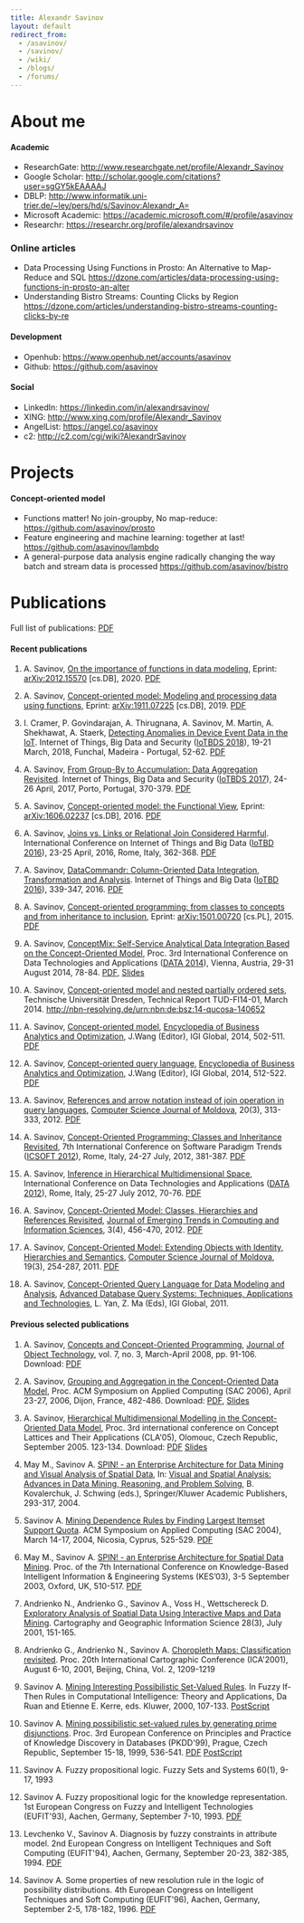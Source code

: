 ```yaml
---
title: Alexandr Savinov
layout: default
redirect_from:
  - /asavinov/
  - /savinov/
  - /wiki/
  - /blogs/
  - /forums/
---
```


# About me

#### Academic
* ResearchGate: <http://www.researchgate.net/profile/Alexandr_Savinov>
* Google Scholar: <http://scholar.google.com/citations?user=sgGY5kEAAAAJ>
* DBLP: <http://www.informatik.uni-trier.de/~ley/pers/hd/s/Savinov:Alexandr_A=>
* Microsoft Academic: <https://academic.microsoft.com/#/profile/asavinov>
* Researchr: <https://researchr.org/profile/alexandrsavinov>

### Online articles
* Data Processing Using Functions in Prosto: An Alternative to Map-Reduce and SQL <https://dzone.com/articles/data-processing-using-functions-in-prosto-an-alter>
* Understanding Bistro Streams: Counting Clicks by Region <https://dzone.com/articles/understanding-bistro-streams-counting-clicks-by-re>

#### Development
* Openhub: <https://www.openhub.net/accounts/asavinov>
* Github: <https://github.com/asavinov>

#### Social
* LinkedIn: <https://linkedin.com/in/alexandrsavinov/>
* XING: <http://www.xing.com/profile/Alexandr_Savinov>
* AngelList: <https://angel.co/asavinov>
* c2: <http://c2.com/cgi/wiki?AlexandrSavinov>

# Projects

#### Concept-oriented model
* Functions matter! No join-groupby, No map-reduce: <https://github.com/asavinov/prosto>
* Feature engineering and machine learning: together at last! <https://github.com/asavinov/lambdo>
* A general-purpose data analysis engine radically changing the way batch and stream data is processed <https://github.com/asavinov/bistro>

# Publications

Full list of publications: [PDF](savinov/publicat.pdf)

#### Recent publications

1. A. Savinov, [On the importance of functions in data modeling](https://www.researchgate.net/publication/348079767_On_the_importance_of_functions_in_data_modeling), Eprint: [arXiv:2012.15570](https://arxiv.org/abs/2012.15570) [cs.DB], 2020. [PDF](savinov/publicat/arxiv_2012_15570.pdf)

1. A. Savinov, [Concept-oriented model: Modeling and processing data using functions](https://www.researchgate.net/publication/337336089_Concept-oriented_model_Modeling_and_processing_data_using_functions), Eprint: [arXiv:1911.07225](https://arxiv.org/abs/1911.07225) [cs.DB], 2019. [PDF](savinov/publicat/arxiv_1911_07225.pdf)

1. I. Cramer, P. Govindarajan, A. Thirugnana, A. Savinov, M. Martin, A. Shekhawat, A. Staerk, [Detecting Anomalies in Device Event Data in the IoT](https://www.researchgate.net/publication/323971244_Detecting_Anomalies_in_Device_Event_Data_in_the_IoT). Internet of Things, Big Data and Security ([IoTBDS 2018](http://www.iotbds.org/)), 19-21 March, 2018, Funchal, Madeira - Portugal, 52-62. [PDF](savinov/publicat/IoTBDS_2018.pdf)

1. A. Savinov, [From Group-By to Accumulation: Data Aggregation Revisited](https://www.researchgate.net/publication/316551218_From_Group-by_to_Accumulation_Data_Aggregation_Revisited). Internet of Things, Big Data and Security ([IoTBDS 2017](http://www.iotbds.org/)), 24-26 April, 2017, Porto, Portugal, 370-379. [PDF](savinov/publicat/IoTBDS_2017_56_CR.pdf)

1. A. Savinov, [Concept-oriented model: the Functional View](https://www.researchgate.net/publication/303840097_Concept-Oriented_Model_the_Functional_View), Eprint: [arXiv:1606.02237](http://arxiv.org/abs/1606.02237) [cs.DB], 2016. [PDF](savinov/publicat/arxiv_1606_02237.pdf)

1. A. Savinov, [Joins vs. Links or Relational Join Considered Harmful](https://www.researchgate.net/publication/301764816_Joins_vs_Links_or_Relational_Join_Considered_Harmful). International Conference on Internet of Things and Big Data ([IoTBD 2016](http://www.iotbd.org/)), 23-25 April, 2016, Rome, Italy, 362-368. [PDF](savinov/publicat/iotbd-2016_2.pdf)

1. A. Savinov, [DataCommandr: Column-Oriented Data Integration, Transformation and Analysis](https://www.researchgate.net/publication/301764506_DataCommandr_Column-Oriented_Data_Integration_Transformation_and_Analysis). Internet of Things and Big Data ([IoTBD 2016](http://www.iotbd.org/)), 339-347, 2016. [PDF](savinov/publicat/iotbd-2016_1.pdf)

1. A. Savinov, [Concept-oriented programming: from classes to concepts and from inheritance to inclusion](https://www.researchgate.net/publication/270515285_Concept-oriented_programming_from_classes_to_concepts_and_from_inheritance_to_inclusion), Eprint: [arXiv:1501.00720](http://arxiv.org/abs/1501.00720) [cs.PL], 2015. [PDF](savinov/publicat/arxiv_1501_00720.pdf)

1. A. Savinov, [ConceptMix: Self-Service Analytical Data Integration Based on the Concept-Oriented Model](https://www.researchgate.net/publication/265301356_ConceptMix_Self-Service_Analytical_Data_Integration_based_on_the_Concept-Oriented_Model), Proc. 3rd International Conference on Data Technologies and Applications ([DATA 2014](http://www.dataconference.org/)), Vienna, Austria, 29-31 August 2014, 78-84. [PDF](savinov/publicat/data-2014.pdf), [Slides](savinov/publicat/data-2014-slides.pdf)

1. A. Savinov, [Concept-oriented model and nested partially ordered sets](https://www.researchgate.net/publication/263125225_Concept-oriented_model_and_nested_partially_ordered_sets), Technische Universität Dresden, Technical Report TUD-Fl14-01, March 2014. <http://nbn-resolving.de/urn:nbn:de:bsz:14-qucosa-140652>

1. A. Savinov, [Concept-oriented model](https://www.researchgate.net/publication/262378384_Concept-oriented_model), [Encyclopedia of Business Analytics and Optimization](http://www.igi-global.com/chapter/concept-oriented-model/107253), J.Wang (Editor), IGI Global, 2014, 502-511. [PDF](savinov/publicat/ebao-com-14.pdf)

1. A. Savinov, [Concept-oriented query language](https://www.researchgate.net/publication/262378402_Concept-oriented_query_language), [Encyclopedia of Business Analytics and Optimization](http://www.igi-global.com/chapter/concept-oriented-query-language/107254), J.Wang (Editor), IGI Global, 2014, 512-522. [PDF](savinov/publicat/ebao-coql-14.pdf)

1. A. Savinov, [References and arrow notation instead of join operation in query languages](https://www.researchgate.net/publication/237049504_References_and_arrow_notation_instead_of_join_operation_in_query_languages), [Computer Science Journal of Moldova](http://www.math.md/publications/csjm/issues/v20-n3/11121), 20(3), 313-333, 2012. [PDF](savinov/publicat/csjm_12.pdf)

1. A. Savinov, [Concept-Oriented Programming: Classes and Inheritance Revisited](https://www.researchgate.net/publication/265687261_Concept-Oriented_Programming_References_Classes_and_Inheritance_Revisited), 7th International Conference on Software Paradigm Trends ([ICSOFT 2012](http://www.icsoft.org/)), Rome, Italy, 24-27 July, 2012, 381-387. [PDF](savinov/publicat/icsoft-2012.pdf)

1. A. Savinov, [Inference in Hierarchical Multidimensional Space](https://www.researchgate.net/publication/237049548_Inference_in_hierarchical_multidimensional_space), International Conference on Data Technologies and Applications ([DATA 2012](http://www.dataconference.org/)), Rome, Italy, 25-27 July 2012, 70-76. [PDF](savinov/publicat/data-2012.pdf)

1. A. Savinov, [Concept-Oriented Model: Classes, Hierarchies and References Revisited](https://www.researchgate.net/publication/237049626_Concept-oriented_model_Classes_hierarchies_and_references_revisited), [Journal of Emerging Trends in Computing and Information Sciences](http://www.cisjournal.org/journalofcomputing/Download_April_pdf_1.aspx), 3(4), 456-470, 2012. [PDF](http://www.cisjournal.org/journalofcomputing/archive/vol3no4/vol3no4_1.pdf)

1. A. Savinov, [Concept-Oriented Model: Extending Objects with Identity, Hierarchies and Semantics](https://www.researchgate.net/publication/220491857_Concept-Oriented_Model_Extending_Objects_with_Identity_Hierarchies_and_Semantics), [Computer Science Journal of Moldova](http://www.math.md/publications/csjm/issues/v19-n3/11000), 19(3), 254-287, 2011. [PDF](savinov/publicat/csjm_11.pdf)

1. A. Savinov, [Concept-Oriented Query Language for Data Modeling and Analysis](https://www.researchgate.net/publication/237049705_Concept-oriented_query_language_for_data_modeling_and_analysis), [Advanced Database Query Systems: Techniques, Applications and Technologies](http://www.igi-global.com/bookstore/TitleDetails.aspx?TitleId=45955), L. Yan, Z. Ma (Eds), IGI Global, 2011.

#### Previous selected publications

1. A. Savinov, [Concepts and Concept-Oriented Programming](https://www.researchgate.net/publication/220299588_Concepts_and_Concept-Oriented_Programming), [Journal of Object Technology](http://www.jot.fm/issues/issue_2008_03/article2), vol. 7, no. 3, March-April 2008, pp. 91-106. Download: [PDF](http://www.jot.fm/issues/issue_2008_03/article2.pdf)

1. A. Savinov, [Grouping and Aggregation in the Concept-Oriented Data Model](https://www.researchgate.net/publication/221001467_Grouping_and_aggregation_in_the_concept-oriented_data_model), Proc. ACM Symposium on Applied Computing (SAC 2006), April 23-27, 2006, Dijon, France, 482-486. Download: [PDF](savinov/publicat/sac-06.pdf), [Slides](savinov/publicat/sac-06-slides.pdf)

1. A. Savinov, [Hierarchical Multidimensional Modelling in the Concept-Oriented Data Model](https://www.researchgate.net/publication/237051551_Hierarchical_multidimensional_modelling_in_the_concept-oriented_data_model), Proc. 3rd international conference on Concept Lattices and Their Applications (CLA'05), Olomouc, Czech Republic, September 2005. 123-134. Download: [PDF](savinov/publicat/cla%2705.pdf) [Slides](savinov/publicat/cla%2705-slides.pdf)

1. May M., Savinov A. [SPIN! - an Enterprise Architecture for Data Mining and Visual Analysis of Spatial Data](https://www.researchgate.net/publication/225656014_SPIN_-_an_enterprise_architecture_for_data_mining_and_visual_analysis_of_spatial_data), In: [Visual and Spatial Analysis: Advances in Data Mining, Reasoning, and Problem Solving](http://www.springer.com/gp/book/9781402029394), B. Kovalerchuk, J. Schwing (eds.), Springer/Kluwer Academic Publishers, 293-317, 2004.

1. Savinov A. [Mining Dependence Rules by Finding Largest Itemset Support Quota](https://www.researchgate.net/publication/220999981_Mining_dependence_rules_by_finding_largest_itemset_support_quota). ACM Symposium on Applied Computing (SAC 2004), March 14-17, 2004, Nicosia, Cyprus, 525-529. [PDF](savinov/publicat/sac-04.pdf) 

1. May M., Savinov A. [SPIN! - an Enterprise Architecture for Spatial Data Mining](https://www.researchgate.net/publication/221020381_SPIN_-_An_Enterprise_Architecture_for_Spatial_Data_Mining). Proc. of the 7th International Conference on Knowledge-Based Intelligent Information & Engineering Systems (KES’03), 3-5 September 2003, Oxford, UK, 510-517. [PDF](savinov/publicat/kes-03.pdf)

1. Andrienko N., Andrienko G., Savinov A., Voss H., Wettschereck D. [Exploratory Analysis of Spatial Data Using Interactive Maps and Data Mining](https://www.researchgate.net/publication/237051833_Exploratory_Analysis_of_Spatial_Data_Using_Interactive_Maps_and_Data_Mining). Cartography and Geographic Information Science 28(3), July 2001, 151-165.

1. Andrienko G., Andrienko N., Savinov A. [Choropleth Maps: Classification revisited](https://www.researchgate.net/publication/228959242_Choropleth_maps_Classification_revisited). Proc. 20th International Cartographic Conference (ICA'2001), August 6-10, 2001, Beijing, China, Vol. 2, 1209-1219

1. Savinov A. [Mining Interesting Possibilistic Set-Valued Rules](https://www.researchgate.net/publication/227268657_Mining_Interesting_Possibilistic_Set-Valued_Rules). In Fuzzy If-Then Rules in Computational Intelligence: Theory and Applications, Da Ruan and Etienne E. Kerre, eds. Kluwer, 2000, 107-133. [PostScript](savinov/publicat/Kluwer-00.ps)

1. Savinov A. [Mining possibilistic set-valued rules by generating prime disjunctions](https://www.researchgate.net/publication/220698766_Mining_Possibilistic_Set-Valued_Rules_by_Generating_Prime_Disjunctions). Proc. 3rd European Conference on Principles and Practice of Knowledge Discovery in Databases (PKDD'99), Prague, Czech Republic, September 15-18, 1999, 536-541. [PDF](savinov/publicat/pkdd99.pdf) [PostScript](savinov/publicat/pkdd99.ps)

1. Savinov A. Fuzzy propositional logic. Fuzzy Sets and Systems 60(1), 9-17, 1993

1. Savinov A. Fuzzy propositional logic for the knowledge representation. 1st European Congress on Fuzzy and Intelligent Technologies (EUFIT'93), Aachen, Germany, September 7-10, 1993. [PDF](savinov/publicat/eufit_93.pdf)

1. Levchenko V., Savinov A. Diagnosis by fuzzy constraints in attribute model. 2nd European Congress on Intelligent Techniques and Soft Computing (EUFIT'94), Aachen, Germany, September 20-23, 382-385, 1994. [PDF](savinov/publicat/eufit_94.pdf)

1. Savinov A. Some properties of new resolution rule in the logic of possibility distributions. 4th European Congress on Intelligent Techniques and Soft Computing (EUFIT'96), Aachen, Germany, September 2-5, 178-182, 1996. [PDF](savinov/publicat/eufit_96.pdf)
